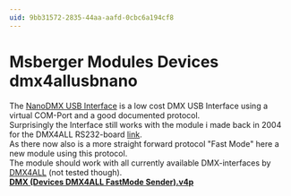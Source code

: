 ```yaml
---
uid: 9bb31572-2835-44aa-aafd-0cbc6a194cf8
---
```


# Msberger Modules Devices dmx4allusbnano
The <a href="http://www.onlineshop.dmx4all.de/product_info.php?language=en&products_id=545" class="extURL" target="_blank">NanoDMX USB Interface</a> is a low cost DMX USB Interface using a virtual COM-Port and a good documented protocol.  
Surprisingly the Interface still works with the module i made back in 2004 for the DMX4ALL RS232-board [link](xref:1406f7c9-036f-48fc-a15d-bfd876c7d9ac).  
As there now also is a more straight forward protocol "Fast Mode" here a new module using this protocol.  
The module should work with all currently available DMX-interfaces by <a href="http://www.dmx4all.de" class="extURL" target="_blank">DMX4ALL</a> (not tested though).  
**<a href="https://vvvv.org/contribution/dmx-usb-interface-dmx4all-nanodmx" class="extURL contribution" target="_blank">DMX (Devices DMX4ALL FastMode Sender).v4p</a>** 
